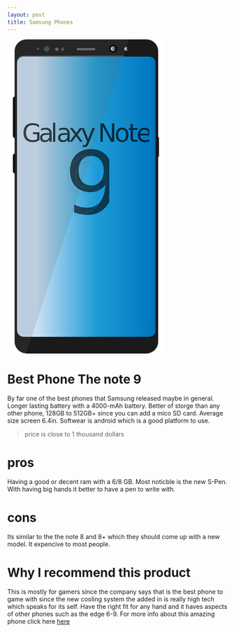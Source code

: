 ```yaml
---
layout: post
title: Samsung Phones
---
```


![Note 9](/images/note-9.png)

# Best Phone The note 9 
By far one of the best phones that Samsung released maybe in general. Longer lasting battery with a 4000-mAh battery. Better of storge than any other phone, 128GB to 512GB+ since you can add a mico SD card. Average size screen 6.4in. Softwear is android which is a good platform to use.

> price is close to 1 thousand dollars 

# pros
Having a good or decent ram with a 6/8 GB. Most noticble is the new S-Pen. With having big hands it better to have a pen to write with. 

# cons
Its similar to the the note 8 and 8+ which they should come up with a new model. It expencive to most people.

# Why I recommend this product 
This is mostly for gamers since the company says that is the best phone to game with since the new cooling system the added in is really high tech which speaks for its self. Have the right fit for any hand and it haves aspects of other phones such as the edge 6-9.
For more info about this amazing phone click here [here](https://www.androidcentral.com/samsung-galaxy-note-9)
